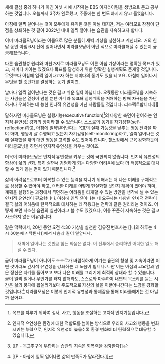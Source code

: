 새해 결심 중의 하나가 아침 여섯 시에 시작하는 EBS 이지라이팅을 생방으로 듣고 공부하는 것입니다. 오늘까지 3주차 완료했고, 주중에는 한 번도 빠지지 않고 들었습니다.

아침에 일찍 일어나는 것이 모두에게 유익한 것은 아닐 테지만, 저는 여러모로 장점이 단점을 상쇄하는 것 같아 2022년 내내 일찍 일어나는 습관을 지속하고자 합니다.

이미 미라클모닝이라는 이름으로 많은 분들이 새벽 기상을 실천하고 계신데요. 거의 한 달 동안 아침 6시 전에 일어나면서 미라클모닝이 어떤 식으로 미라클해질 수 있는지 궁금해졌습니다.

다른 습관형성 원리와 마찬가지로 미라클모닝도 이른 아침 기상이라는 명확한 목표가 있고, 저마다 차이는 있겠으나 목표를 달성하기 위한 명확한 실행계획도 존재할 것입니다. 무엇보다 아침에 일찍 일어나고자 하는 저마다의 동기도 있을 테고요. 아침에 일어나서 무엇을 할 것인가를 결정하는 동기 말이죠.

날마다 일찍 일어난다는 것은 결코 쉬운 일이 아닙니다. 오랫동안 미라클모닝을 지속하는 사람들은 열정이 넘칠 뿐만 아니라 목표와 실행계획을 저해하는 방해 자극들을 차단하거나 우회하는 데 능한 인지적 유연성을 지닌 사람들일 것입니다. 리스펙트합니다.👍🏻

말하자면 미라클모닝은 실행기능(executive function)[^1]의 다양한 측면이 관여하는 인지적 유연성[^2] 강화의 장이라 할 수 있습니다. 스스로의 동기를 자기성찰(self-reflection)하고, 아침에 일찍일어난다는 목표의 실패 가능성을 낮추는 행동 전략을 짜야 하며, 행동이 잘 수행되고 있는지 자기감찰(self-monitoring)하고, 일찍 일어나는 것에 실패했을 때의 대안 행동을 고려할 수도 있어야 합니다. 헬스장에서 근육 강화하듯이 미라클모닝을 하면서 인지적 유연성을 키우는 것이죠. 

더욱이 미라클모닝은 인지적 유연성을 키우는 것에 국한되지 않습니다. 인지적 유연성의 향상이 삶의 변화, 특히 살면서 경험하게 되는 다양한 어려움에 보다 더 적응적으로 대처할 수 있게 돕는 면이 있기 때문입니다.[^3]

삶의 어려움으로부터 회복할 수 있는 능력을 지니기 위해서는 더 나은 미래를 구체적으로 상상할 수 있어야 하고, 이러한 미래를 어떻게 현실화할 것인지 계획이 있어야 하며, 계획을 실행하는 과정에서 직면하는 어려움을 타개할 수 있는 방안을 생각해 낼 수 있는 인지적 유연성이 필요합니다. 아침에 일찍 일어나는 데 요구되는 다양한 인지적 전략이 결국 삶의 어려움에 탄력적으로 대처하는 데 적용되는 전략과 같은 원리라는 것이죠. 어떻게 보면 사소한 습관의 실천이라고 볼 수도 있겠으나, 이를 꾸준히 지속하는 것은 결코 사소하지 않은 이유입니다. 

같은 맥락에서, 20년 동안 오전 4:30 기상을 실천한 김유진 변호사는 [[나의 하루는 4시 30분에 시작된다]]에서 다음과 같이 말합니다.

>새벽에 일어나는 것만큼 힘든 싸움은 없다. 이 전투에서 승리하면 어떠한 일도 해낼 수 있다.

굳이 미라클모닝이 아니어도 스스로가 바람직하게 여기는 습관의 형성 및 지속이라면 어떤 것이라도 인지적 유연성을 강화하는 데 도움이 됩니다. 다만 이른 아침의 고요함과 맑은 정신은 자기를 돌아보고 보다 나은 미래를 그리기에 최적의 상태라 할 수 있습니다. 굳이 일찍 일어나 무언가를 하지 않더라도, 스스로와 마주하며 내면의 목소리를 듣는 시간은 삶의 풍파에 휩쓸리기보다 주도적으로 자신의 삶을 이끌어나간다는 느낌을 강화할 것입니다.[^4] 미라클모닝은 이렇게 인지적 유연성과 통제감을 통해 미라클해지는 것 아닐까 싶어요. 

[^1]: 목표를 이루기 위하여 정서, 사고, 행동을 조절하는 고차적 인지기능입니다. 
[^2]: 인지적 유연성은 환경에 대한 적합도를 높이는 방식으로 우리의 사고와 행동을 변화시키는 능력으로, 인지적 유연성이 높을수록 환경 변화에 더 탄력적으로 대응할 수 있습니다.
[^3]: [[P - 목표추구에 부합하는 습관의 지속은 회복력을 강화한다]]
[^4]: [[P - 아침에 일찍 일어나면 삶의 만족도가 달라진다.]]
